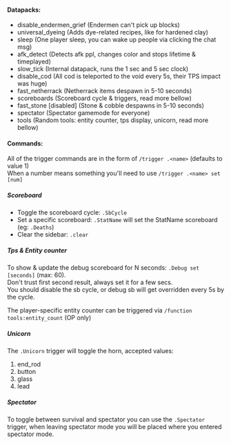 #### Datapacks:
 - disable_endermen_grief (Endermen can't pick up blocks)
 - universal_dyeing (Adds dye-related recipes, like for hardened clay)
 - sleep (One player sleep, you can wake up people via clicking the chat msg)
 - afk_detect (Detects afk ppl, changes color and stops lifetime & timeplayed)
 - slow_tick (Internal datapack, runs the 1 sec and 5 sec clock)
 - disable_cod (All cod is teleported to the void every 5s, their TPS impact was huge)
 - fast_netherrack (Netherrack items despawn in 5-10 seconds)
 - scoreboards (Scoreboard cycle & triggers, read more bellow)
 - fast_stone [disabled] (Stone & cobble despawns in 5-10 seconds)
 - spectator (Spectator gamemode for everyone)
 - tools (Random tools: entity counter, tps display, unicorn, read more bellow)

#### Commands:
All of the trigger commands are in the form of `/trigger .<name>` (defaults to value 1)\
When a number means something you'll need to use `/trigger .<name> set [num]`

##### Scoreboard
 - Toggle the scoreboard cycle: `.SbCycle`
 - Set a specific scoreboard: `.StatName` will set the StatName scoreboard (eg: `.Deaths`)
 - Clear the sidebar: `.clear`

##### Tps & Entity counter
To show & update the debug scoreboard for N seconds: `.Debug set [seconds]` (max: 60).\
Don't trust first second result, always set it for a few secs.\
You should disable the sb cycle, or debug sb will get overridden every 5s by the cycle.

The player-specific entity counter can be triggered via `/function tools:entity_count` (OP only)

##### Unicorn 
The `.Unicorn` trigger will toggle the horn, accepted values:
 1. end_rod
 2. button
 3. glass
 4. lead
 
##### Spectator
To toggle between survival and spectator you can use the `.Spectator` trigger, when leaving spectator mode you will be placed where you entered spectator mode.